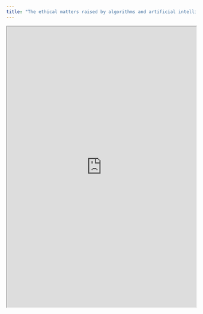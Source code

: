 ```yaml
---
title: "The ethical matters raised by algorithms and artificial intelligence: how can humans keep the upper hand?"
---
```



<iframe height="750" width="100%" src="https://ewelton.github.io/ktest/wiki.html#The%20ethical%20matters%20raised%20by%20algorithms%20and%20artificial%20intelligence:%20how%20can%20humans%20keep%20the%20upper%20hand?"></iframe>
